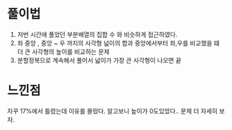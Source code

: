 # 풀이법

1. 저번 시간에 풀었던 부분배열의 집합 수 와 비슷하게 접근하였다.
2. 좌 중앙 , 중앙 ~ 우 까지의 사각형 넓이의 합과 중앙에서부터 좌,우를 비교했을 떄 더 큰 사각형의 높이를 비교하는 문제
3. 분할정복으로 계속해서 풀어서 넓이가 가장 큰 사각형이 나오면 끝


# 느낀점

자꾸 17%에서 틀렸는데 이유를 몰랐다. 알고보니 높이가 0도있었다.. 문제 더 자세히 보자.

